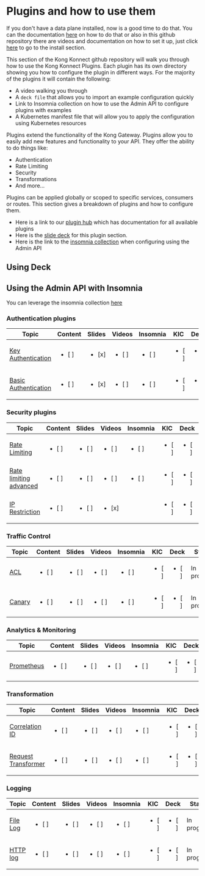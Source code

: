 # Plugins and how to use them

If you don't have a data plane installed, now is a good time to do that. You can the documentation [here](https://docs.konghq.com/konnect/gateway-manager/data-plane-nodes) on how to do that or also in this github repository there are videos and documentation on how to set it up, just click [here](../install/) to go to the install section.

This section of the Kong Konnect github repository will walk you through how to use the Kong Konnect Plugins.
Each plugin has its own directory showing you how to configure the plugin in different ways. For the majority of the plugins it will contain the following:

- A video walking you through
- A `deck file` that allows you to import an example configuration quickly
- Link to Insomnia collection on how to use the Admin API to configure plugins with examples
- A Kubernetes manifest file that will allow you to apply the configuration using Kubernetes resources

Plugins extend the functionality of the Kong Gateway. Plugins allow you to easily add new features and functionality to your API. They offer the ability to do things like: 

- Authentication
- Rate Limiting
- Security
- Transformations
- And more…

Plugins can be applied globally or scoped to specific services, consumers or routes. This section gives a breakdown of plugins and how to configure them. 

- Here is a link to our [plugin hub](https://docs.konghq.com/hub/) which has documentation for all available plugins
- Here is the [slide deck](https://docs.google.com/presentation/d/1Rl_bCmI0dSlw-ydvprb3UkZCFhllkkorwwOGqHc5At4/edit?usp=sharing) for this plugin section.
- Here is the link to the [insomnia collection](https://github.com/irishtek-solutions/kong-konnect-inso) when configuring using the Admin API

## Using Deck

## Using the Admin API with Insomnia

You can leverage the insomnia collection [here](https://github.com/irishtek-solutions/kong-konnect-inso)
<!--
[![Using Insomnia](./images/activate.png)](https://youtu.be/ "First [PLUGIN NAME]")
-->

### Authentication plugins

| Topic           | Content       | Slides        | Videos         | Insomnia       | KIC           | Deck           |Status         |
|-----------------|---------------|---------------|----------------|----------------|---------------|----------------|---------------|
| [Key Authentication](./authentication/key-authentication/) | <ul><li>  [ ]  </li>  |  <ul><li>  [x]  </li>  | <ul><li>  [ ]  </li>     | <ul><li>  [ ]  </li>     |<ul><li>  [ ]  </li>   | <ul><li>  [ ]  </li>   |In progress
| [Basic Authentication](./authentication/basic-authentication/) | <ul><li>  [ ]  </li>     | <ul><li>  [x]  </li>  | <ul><li>  [ ]  </li>     |<ul><li>  [ ]  </li>   | <ul><li>  [ ]  </li>   | <ul><li>  [ ]  </li>   | In progress

### Security plugins

| Topic           | Content       | Slides        | Videos         |Insomnia        | KIC           |Deck           | Status         |
|-----------------|---------------|---------------|----------------|----------------|---------------|---------------|----------------|
| [Rate Limiting](./security/rate-limiting/) | <ul><li>  [ ]  </li>     | <ul><li>  [ ]  </li>     |  <ul><li>  [ ]  </li>  | <ul><li>  [ ]  </li>     |<ul><li>  [ ]  </li>     | <ul><li>  [ ]  </li>   | In progress
| [Rate limiting advanced](./security/rate-limiting-adv/) | <ul><li>  [ ]  </li>     | <ul><li>  [ ]  </li>     |  <ul><li>  [ ]  </li>     |<ul><li>  [ ]  </li>  | <ul><li>  [ ]  </li>     | <ul><li>  [ ]  </li>   | In progress
| [IP Restriction](./security/ip-restriction/) | <ul><li>  [ ]  </li>     | <ul><li>  [ ]  </li>     | <ul><li>  [x]  <ul>  </li>  |</li>| <ul><li>  [ ]  </li>     | <ul><li>  [ ]  </li>   | <ul><li>  [ ]  </li>   | In progress

### Traffic Control

| Topic           | Content       | Slides        | Videos         | Insomnia       | KIC            |Deck           |Status         |
|-----------------|---------------|---------------|----------------|----------------|----------------|---------------|---------------|
| [ACL](./traffic-control/acl/) | <ul><li>  [ ]  </li>     | <ul><li>  [ ]  </li>     | <ul><li>  [ ]  </li>     | <ul><li>  [ ]  </li>     | <ul><li>  [ ]  </li>  |<ul><li>  [ ]  </li>   | In progress
| [Canary](./traffic-control/canary/) | <ul><li>  [ ]  </li>     | <ul><li>  [ ]  </li>     |  <ul><li>  [ ]  </li>  | <ul><li>  [ ]  </li>     |<ul><li>  [ ]  </li>     |<ul><li>  [ ]  </li>   | In progress


### Analytics & Monitoring

| Topic           | Content       | Slides        | Videos         | Insomnia       | KIC            |Deck           |Status         |
|-----------------|---------------|---------------|----------------|----------------|----------------|---------------|---------------|
| [Prometheus](./analytics-monitoring/prometheus/) | <ul><li>  [ ]  </li>     | <ul><li>  [ ]  </li>     |  <ul><li>  [ ]  </li>  |<ul><li>  [ ]  </li>     | <ul><li>  [ ]  </li>     |<ul><li>  [ ]  </li>   | In progress

### Transformation

| Topic           | Content       | Slides        | Videos         | Insomnia       | KIC            |Deck           |Status         |
|-----------------|---------------|---------------|----------------|----------------|----------------|---------------|---------------|
| [Correlation ID](./transformation/correlation-id/) | <ul><li>  [ ]  </li>     | <ul><li>  [ ]  </li>     |  <ul><li>  [ ]  </li>  |<ul><li>  [ ]  </li>     |<ul><li>  [ ]  </li>     | <ul><li>  [ ]  </li>   | In progress
| [Request Transformer](./transformation/req-transformer/) | <ul><li>  [ ]  </li>     | <ul><li>  [ ]  </li>     |  <ul><li>  [ ]  </li>  |<ul><li>  [ ]  </li>     | <ul><li>  [ ]  </li>     | <ul><li>  [ ]  </li>   | In progress

### Logging

| Topic           | Content       | Slides        | Videos         | Insomnia       | KIC            |Deck           | Status         |
|-----------------|---------------|---------------|----------------|----------------|----------------|---------------|----------------|
| [File Log](./logging/file-log/) | <ul><li>  [ ]  </li>     | <ul><li>  [ ]  </li>     | <ul><li>  [ ]  </li>     |  <ul><li>  [ ]  </li>  |<ul><li>  [ ]  </li>     |<ul><li>  [ ]  </li>   | In progress
| [HTTP log](./logging/http-log/) | <ul><li>  [ ]  </li>     | <ul><li>  [ ]  </li>     |  <ul><li>  [ ]  </li>  | <ul><li>  [ ]  </li>     | <ul><li>  [ ]  </li>     |<ul><li>  [ ]  </li>   | In progress
